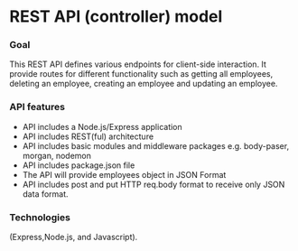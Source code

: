 # REST API (controller) model

###  Goal
This REST API defines various endpoints for client-side interaction. It provide routes for different functionality such as getting all employees, deleting an employee, creating an employee and updating an employee.

### API features
<ul>
   <li>API includes a Node.js/Express application</li>
   <li>API includes REST(ful) architecture</li>
   <li>API includes basic modules and middleware packages e.g. body-paser, morgan, nodemon</li>
   <li>API includes package.json file</li>
   <li>The API will provide employees object in JSON Format</li>
   <li>API includes post and put HTTP req.body format to receive only JSON data format.</li>
</ul>

### Technologies 
(Express,Node.js, and Javascript).

